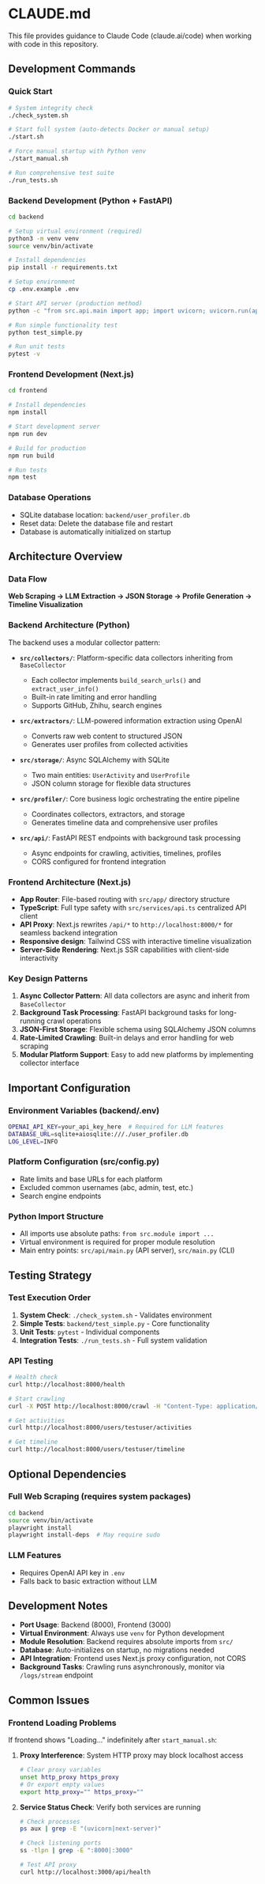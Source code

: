 # CLAUDE.md

This file provides guidance to Claude Code (claude.ai/code) when working with code in this repository.

## Development Commands

### Quick Start
```bash
# System integrity check
./check_system.sh

# Start full system (auto-detects Docker or manual setup)
./start.sh

# Force manual startup with Python venv
./start_manual.sh

# Run comprehensive test suite
./run_tests.sh
```

### Backend Development (Python + FastAPI)
```bash
cd backend

# Setup virtual environment (required)
python3 -m venv venv
source venv/bin/activate

# Install dependencies
pip install -r requirements.txt

# Setup environment
cp .env.example .env

# Start API server (production method)
python -c "from src.api.main import app; import uvicorn; uvicorn.run(app, host='0.0.0.0', port=8000)"

# Run simple functionality test
python test_simple.py

# Run unit tests
pytest -v
```

### Frontend Development (Next.js)
```bash
cd frontend

# Install dependencies
npm install

# Start development server
npm run dev

# Build for production
npm run build

# Run tests
npm test
```

### Database Operations
- SQLite database location: `backend/user_profiler.db`
- Reset data: Delete the database file and restart
- Database is automatically initialized on startup

## Architecture Overview

### Data Flow
**Web Scraping → LLM Extraction → JSON Storage → Profile Generation → Timeline Visualization**

### Backend Architecture (Python)
The backend uses a modular collector pattern:

- **`src/collectors/`**: Platform-specific data collectors inheriting from `BaseCollector`
  - Each collector implements `build_search_urls()` and `extract_user_info()`
  - Built-in rate limiting and error handling
  - Supports GitHub, Zhihu, search engines

- **`src/extractors/`**: LLM-powered information extraction using OpenAI
  - Converts raw web content to structured JSON
  - Generates user profiles from collected activities

- **`src/storage/`**: Async SQLAlchemy with SQLite
  - Two main entities: `UserActivity` and `UserProfile`
  - JSON column storage for flexible data structures

- **`src/profiler/`**: Core business logic orchestrating the entire pipeline
  - Coordinates collectors, extractors, and storage
  - Generates timeline data and comprehensive user profiles

- **`src/api/`**: FastAPI REST endpoints with background task processing
  - Async endpoints for crawling, activities, timelines, profiles
  - CORS configured for frontend integration

### Frontend Architecture (Next.js)
- **App Router**: File-based routing with `src/app/` directory structure
- **TypeScript**: Full type safety with `src/services/api.ts` centralized API client
- **API Proxy**: Next.js rewrites `/api/*` to `http://localhost:8000/*` for seamless backend integration
- **Responsive design**: Tailwind CSS with interactive timeline visualization
- **Server-Side Rendering**: Next.js SSR capabilities with client-side interactivity

### Key Design Patterns

1. **Async Collector Pattern**: All data collectors are async and inherit from `BaseCollector`
2. **Background Task Processing**: FastAPI background tasks for long-running crawl operations  
3. **JSON-First Storage**: Flexible schema using SQLAlchemy JSON columns
4. **Rate-Limited Crawling**: Built-in delays and error handling for web scraping
5. **Modular Platform Support**: Easy to add new platforms by implementing collector interface

## Important Configuration

### Environment Variables (backend/.env)
```bash
OPENAI_API_KEY=your_api_key_here  # Required for LLM features
DATABASE_URL=sqlite+aiosqlite:///./user_profiler.db
LOG_LEVEL=INFO
```

### Platform Configuration (src/config.py)
- Rate limits and base URLs for each platform
- Excluded common usernames (abc, admin, test, etc.)
- Search engine endpoints

### Python Import Structure
- All imports use absolute paths: `from src.module import ...`
- Virtual environment is required for proper module resolution
- Main entry points: `src/api/main.py` (API server), `src/main.py` (CLI)

## Testing Strategy

### Test Execution Order
1. **System Check**: `./check_system.sh` - Validates environment
2. **Simple Tests**: `backend/test_simple.py` - Core functionality 
3. **Unit Tests**: `pytest` - Individual components
4. **Integration Tests**: `./run_tests.sh` - Full system validation

### API Testing
```bash
# Health check
curl http://localhost:8000/health

# Start crawling
curl -X POST http://localhost:8000/crawl -H "Content-Type: application/json" -d '{"user_id": "testuser", "platforms": ["github"]}'

# Get activities
curl http://localhost:8000/users/testuser/activities

# Get timeline
curl http://localhost:8000/users/testuser/timeline
```

## Optional Dependencies

### Full Web Scraping (requires system packages)
```bash
cd backend
source venv/bin/activate
playwright install
playwright install-deps  # May require sudo
```

### LLM Features
- Requires OpenAI API key in `.env`
- Falls back to basic extraction without LLM

## Development Notes

- **Port Usage**: Backend (8000), Frontend (3000)  
- **Virtual Environment**: Always use `venv` for Python development
- **Module Resolution**: Backend requires absolute imports from `src/`
- **Database**: Auto-initializes on startup, no migrations needed
- **API Integration**: Frontend uses Next.js proxy configuration, not CORS
- **Background Tasks**: Crawling runs asynchronously, monitor via `/logs/stream` endpoint

## Common Issues

### Frontend Loading Problems
If frontend shows "Loading..." indefinitely after `start_manual.sh`:

1. **Proxy Interference**: System HTTP proxy may block localhost access
   ```bash
   # Clear proxy variables
   unset http_proxy https_proxy
   # Or export empty values
   export http_proxy="" https_proxy=""
   ```

2. **Service Status Check**: Verify both services are running
   ```bash
   # Check processes
   ps aux | grep -E "(uvicorn|next-server)"
   
   # Check listening ports
   ss -tlpn | grep -E ":8000|:3000"
   
   # Test API proxy
   curl http://localhost:3000/api/health
   ```